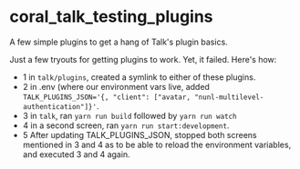 # coral_talk_testing_plugins
A few simple plugins to get a hang of Talk's plugin basics.

Just a few tryouts for getting plugins to work. Yet, it failed. Here's how:

- 1 in ``talk/plugins``, created a symlink to either of these plugins.
- 2 in .env (where our environment vars live, added ``TALK_PLUGINS_JSON='{, "client": ["avatar, "nunl-multilevel-authentication"]}'``.
- 3 in ``talk``, ran ``yarn run build`` followed by ``yarn run watch``
- 4 in a second screen, ran ``yarn run start:development``.
- 5 After updating TALK_PLUGINS_JSON, stopped both screens mentioned in 3 and 4 as to be able to reload the environment variables, and executed 3 and 4 again.
